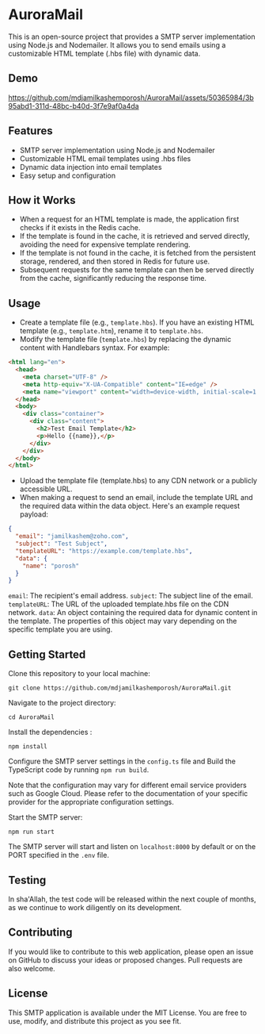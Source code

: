 # AuroraMail

This is an open-source project that provides a SMTP server implementation using Node.js and Nodemailer. It allows you to send emails using a customizable HTML template (.hbs file) with dynamic data.

## Demo


https://github.com/mdjamilkashemporosh/AuroraMail/assets/50365984/3b95abd1-311d-48bc-b40d-3f7e9af0a4da


## Features

- SMTP server implementation using Node.js and Nodemailer
- Customizable HTML email templates using .hbs files
- Dynamic data injection into email templates
- Easy setup and configuration

## How it Works

- When a request for an HTML template is made, the application first checks if it exists in the Redis cache.
- If the template is found in the cache, it is retrieved and served directly, avoiding the need for expensive template rendering.
- If the template is not found in the cache, it is fetched from the persistent storage, rendered, and then stored in Redis for future use.
- Subsequent requests for the same template can then be served directly from the cache, significantly reducing the response time.

## Usage

- Create a template file (e.g., ```template.hbs```). If you have an existing HTML template (e.g., ```template.htm```), rename it to ```template.hbs```.
- Modify the template file (```template.hbs```) by replacing the dynamic content with Handlebars syntax. For example:
``` html
<html lang="en">
  <head>
    <meta charset="UTF-8" />
    <meta http-equiv="X-UA-Compatible" content="IE=edge" />
    <meta name="viewport" content="width=device-width, initial-scale=1.0" />
  </head>
  <body>
    <div class="container">
      <div class="content">
        <h2>Test Email Template</h2>
        <p>Hello {{name}},</p>
      </div>
    </div>
  </body>
</html>
```
- Upload the template file (template.hbs) to any CDN network or a publicly accessible URL.
- When making a request to send an email, include the template URL and the required data within the data object. Here's an example request payload:
``` json 
{
  "email": "jamilkashem@zoho.com",
  "subject": "Test Subject",
  "templateURL": "https://example.com/template.hbs",
  "data": {
    "name": "porosh"
  }
}

```
```email```: The recipient's email address.
```subject```: The subject line of the email.
```templateURL```: The URL of the uploaded template.hbs file on the CDN network.
```data```: An object containing the required data for dynamic content in the template. The properties of this object may vary depending on the specific template you are using.

## Getting Started

Clone this repository to your local machine:

```
git clone https://github.com/mdjamilkashemporosh/AuroraMail.git
```

Navigate to the project directory:
```
cd AuroraMail
```
Install the dependencies :
```
npm install
```

Configure the SMTP server settings in the ``` config.ts ``` file and Build the TypeScript code by running ``` npm run build ```.

Note that the configuration may vary for different email service providers such as Google Cloud. Please refer to the documentation of your specific provider for the appropriate configuration settings.

Start the SMTP server:

```
npm run start
```
The SMTP server will start and listen on ```localhost:8000``` by default or on the PORT specified in the ```.env``` file.

## Testing

In sha'Allah, the test code will be released within the next couple of months, as we continue to work diligently on its development.

## Contributing

If you would like to contribute to this web application, please open an issue on GitHub to discuss your ideas or proposed changes. Pull requests are also welcome.

## License

This SMTP application is available under the MIT License. You are free to use, modify, and distribute this project as you see fit.
